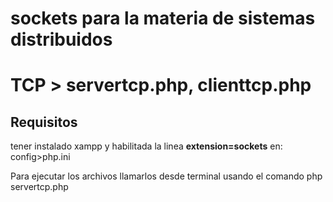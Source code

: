 # sockets para la materia de sistemas distribuidos

# TCP > servertcp.php, clienttcp.php

## Requisitos
tener instalado xampp y habilitada la linea  **extension=sockets** en: config>php.ini

Para ejecutar los archivos llamarlos desde terminal usando el comando php servertcp.php